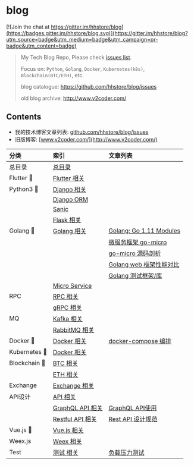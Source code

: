 # blog

[![Join the chat at https://gitter.im/hhstore/blog](https://badges.gitter.im/hhstore/blog.svg)](https://gitter.im/hhstore/blog?utm_source=badge&utm_medium=badge&utm_campaign=pr-badge&utm_content=badge)

> My Tech Blog Repo, Please check [issues list](https://github.com/hhstore/blog/issues).
>
> Focus on: `Python`, `Golang`, `Docker`, `Kubernetes(k8s)`, `Blockchain(BTC/ETH)`, etc.
>
> blog catalogue: https://github.com/hhstore/blog/issues
>
> old blog archive: http://www.v2coder.com/


## Contents

- 我的技术博客文章列表: [github.com/hhstore/blog/issues](https://github.com/hhstore/blog/issues)
- 旧版博客: [www.v2coder.com/](http://www.v2coder.com/)

|    分类     |       索引                             |  文章列表     |
| :--------- | :------------------------------------  | :------  |
| 总目录      |   [总目录](https://github.com/hhstore/blog/issues)                      |       |
| Flutter 🚀   |   [Flutter 相关](https://github.com/hhstore/blog/labels/Flutter)      |       |
| Python3 🚀   |   [Django 相关](https://github.com/hhstore/blog/labels/Py-Django)      |       |
|            |   [Django  ORM ](https://github.com/hhstore/blog/labels/DB-ORM)       |       |
|            |   [Sanic ](https://github.com/hhstore/blog/labels/Py-Sanic)           |       |
|            |   [Flask 相关](https://github.com/hhstore/blog/labels/Py-Flask)        |       |
|  Golang 🚀   |   [Golang 相关](https://github.com/hhstore/blog/labels/Golang)          |  [Golang: Go 1.11 Modules](https://github.com/hhstore/blog/issues/113)     |
|            |                                                                        |  [微服务框架 go-micro](https://github.com/hhstore/blog/issues/88)     |
|            |                                                                        |  [go-micro 源码剖析](https://github.com/hhstore/blog/issues/115)     |
|            |                                                                        |  [Golang web 框架性能对比](https://github.com/hhstore/blog/issues/107)     |
|            |                                                                        |  [Golang 测试框架/库](https://github.com/hhstore/blog/issues/114)     |
|            |   [Micro Service](https://github.com/hhstore/blog/labels/MicroService) |       |
|  RPC       |   [RPC 相关](https://github.com/hhstore/blog/labels/RPC)                |       |
|            |   [gRPC 相关](https://github.com/hhstore/blog/labels/gRPC)              |       |
|   MQ       |   [Kafka 相关](https://github.com/hhstore/blog/labels/MQ-Kafka)         |       |
|            |   [RabbitMQ 相关](https://github.com/hhstore/blog/labels/MQ-RabbitMQ)   |       |
| Docker 🚀  |   [Docker 相关](https://github.com/hhstore/blog/labels/Docker)          | [docker-compose 编排](https://github.com/hhstore/blog/labels/Docker-Compose)   |
| Kubernetes 🚀 |   [Docker 相关](https://github.com/hhstore/blog/labels/Docker)       |       |
| Blockchain 🚀 |   [ BTC 相关](https://github.com/hhstore/blog/issues/14)             |       |
|            |   [ETH 相关](https://github.com/hhstore/blog/issues/13)              |       |
| Exchange   |   [Exchange 相关](https://github.com/hhstore/blog/labels/Exchange)   |       |
| API设计     |   [API 相关](https://github.com/hhstore/blog/labels/API)   |       |
|            |   [GraphQL API 相关](https://github.com/hhstore/blog/labels/GraphQL)  | [GraphQL API使用](https://github.com/hhstore/blog/issues/68)    |
|            |   [Restful API 相关](https://github.com/hhstore/blog/labels/Restful%20API)   | [Rest API 设计规范](https://github.com/hhstore/blog/issues/41)    |
| Vue.js  🚀 |   [Vue.js 相关](https://github.com/hhstore/blog/labels/Vue.js)        |       |
| Weex.js    |   [Weex 相关](https://github.com/hhstore/blog/labels/Weex)            |       |
| Test       |   [测试 相关](https://github.com/hhstore/blog/labels/Test)             | [负载压力测试](https://github.com/hhstore/blog/issues/105)   |


